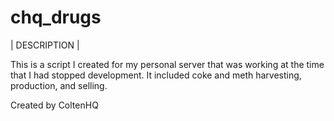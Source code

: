 # chq_drugs

| DESCRIPTION |

This is a script I created for my personal server that was working at the time that I had stopped development. It included coke and meth harvesting, production, and selling.

Created by ColtenHQ
 
